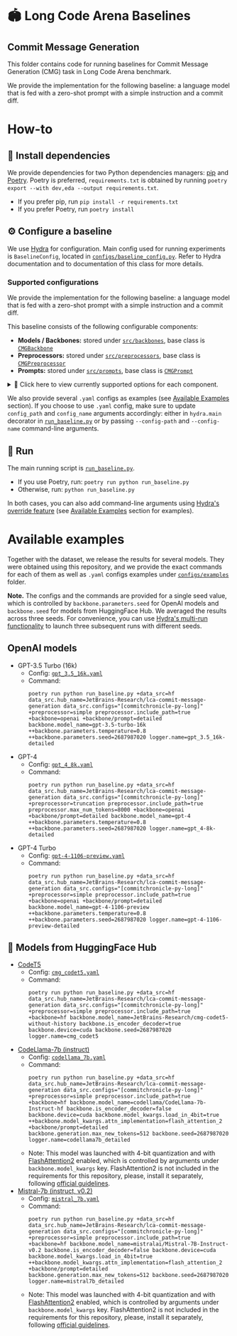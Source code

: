 # 🏟️ Long Code Arena Baselines
## Commit Message Generation

This folder contains code for running baselines for Commit Message Generation (CMG) task in Long Code Arena benchmark.

We provide the implementation for the following baseline: a language model that is fed with a zero-shot prompt with a simple instruction and a commit diff.

# How-to

## 💾 Install dependencies

We provide dependencies for two Python dependencies managers: [pip](https://pip.pypa.io/en/stable/) and [Poetry](https://python-poetry.org/docs/). Poetry is preferred, `requirements.txt` is obtained by running `poetry export --with dev,eda --output requirements.txt`.

* If you prefer pip, run `pip install -r requirements.txt`
* If you prefer Poetry, run `poetry install`

## ⚙️ Configure a baseline

We use [Hydra](https://hydra.cc/docs/intro/) for configuration. Main config used for running experiments is `BaselineConfig`, located in [`configs/baseline_config.py`](configs/baseline_config.py). 
Refer to Hydra documentation and to documentation of this class for more details.

### Supported configurations

We provide the implementation for the following baseline: a language model that is fed with a zero-shot prompt with a simple instruction and a commit diff.

This baseline consists of the following configurable components:
* **Models / Backbones:** stored under [`src/backbones`](src/backbones), base class is [`CMGBackbone`](src/backbones/base_backbone.py)
* **Preprocessors:** stored under [`src/preprocessors`](src/preprocessors), base class is [`CMGPreprocessor`](src/preprocessors/base_preprocessor.py)
* **Prompts:** stored under [`src/prompts`](src/prompts), base class is [`CMGPrompt`](src/prompts/base_prompt.py)

<details>
<summary>💛 Click here to view currently supported options for each component.</summary>

* **Models / Backbones:**
  * Models from OpenAI API: implemented as [`OpenAIBackbone`](src/backbones/openai_backbone.py) class
  * Models from 🤗 HuggingFace Hub: implemented as [`HuggingFaceBackbone`](src/backbones/hf_backbone.py) class
* **Preprocessors:**
  * Simple preprocessing: implemented as [`SimpleCMGPreprocessor`](src/preprocessors/simple_diff_preprocessor.py) class
  * Simple preprocessing + truncation: implemented as [`TruncationCMGPreprocessor`](src/preprocessors/truncation_diff_preprocessor.py) class
* **Prompts:** 
  * Plain zero-shot prompt: implemented as [`SimpleCMGPrompt`](src/prompts/prompts.py) class
  * Detailed zero-shot prompt: implemented as [`DetailedCMGPrompt`](src/prompts/prompts.py) class
</details>

We also provide several `.yaml` configs as examples (see [Available Examples](#available-examples) section).
If you choose to use `.yaml` config, make sure to update `config_path` and `config_name` arguments accordingly: 
either in `hydra.main` decorator in [`run_baseline.py`](run_baseline.py) or by passing `--config-path` and `--config-name` command-line arguments.

## 🚀 Run

The main running script is [`run_baseline.py`](run_baseline.py).

* If you use Poetry, run: `poetry run python run_baseline.py`
* Otherwise, run: `python run_baseline.py`

In both cases, you can also add command-line arguments using [Hydra's override feature](https://hydra.cc/docs/advanced/override_grammar/basic/) (see [Available Examples](#available-examples) section for examples).

# Available examples

Together with the dataset, we release the results for several models.
They were obtained using this repository, 
and we provide the exact commands for each of them as well as `.yaml` configs examples under [`configs/examples`](configs/examples) folder.

**Note.** The configs and the commands are provided for a single seed value, which is controlled by `backbone.parameters.seed` for OpenAI models and `backbone.seed` for models from HuggingFace Hub. We averaged the results across three seeds. For convenience, you can use [Hydra's multi-run functionality](https://hydra.cc/docs/tutorials/basic/running_your_app/multi-run/) to launch three subsequent runs with different seeds. 

## OpenAI models

* GPT-3.5 Turbo (16k)
  * Config: [`gpt_3.5_16k.yaml`](configs/examples/gpt_3.5_16k.yaml)
  * Command:
    ```
    poetry run python run_baseline.py +data_src=hf data_src.hub_name=JetBrains-Research/lca-commit-message-generation data_src.configs="[commitchronicle-py-long]" +preprocessor=simple preprocessor.include_path=true +backbone=openai +backbone/prompt=detailed backbone.model_name=gpt-3.5-turbo-16k ++backbone.parameters.temperature=0.8 ++backbone.parameters.seed=2687987020 logger.name=gpt_3.5_16k-detailed
    ```
* GPT-4
  * Config: [`gpt_4_8k.yaml`](configs/examples/gpt_4_8k.yaml)
  * Command:
    ```
    poetry run python run_baseline.py +data_src=hf data_src.hub_name=JetBrains-Research/lca-commit-message-generation data_src.configs="[commitchronicle-py-long]" +preprocessor=truncation preprocessor.include_path=true preprocessor.max_num_tokens=8000 +backbone=openai +backbone/prompt=detailed backbone.model_name=gpt-4 ++backbone.parameters.temperature=0.8 ++backbone.parameters.seed=2687987020 logger.name=gpt_4-8k-detailed
    ```
* GPT-4 Turbo
  * Config: [`gpt-4-1106-preview.yaml`](configs/examples/gpt-4-1106-preview.yaml)
  * Command:
    ```
    poetry run python run_baseline.py +data_src=hf data_src.hub_name=JetBrains-Research/lca-commit-message-generation data_src.configs="[commitchronicle-py-long]" +preprocessor=simple preprocessor.include_path=true +backbone=openai +backbone/prompt=detailed backbone.model_name=gpt-4-1106-preview ++backbone.parameters.temperature=0.8 ++backbone.parameters.seed=2687987020 logger.name=gpt-4-1106-preview-detailed
    ```
## 🤗 Models from HuggingFace Hub

* [CodeT5](https://huggingface.co/JetBrains-Research/cmg-codet5-without-history)
  * Config: [`cmg_codet5.yaml`](configs/examples/cmg_codet5.yaml)
  * Command:
    ```
    poetry run python run_baseline.py +data_src=hf data_src.hub_name=JetBrains-Research/lca-commit-message-generation data_src.configs="[commitchronicle-py-long]" +preprocessor=simple preprocessor.include_path=true +backbone=hf backbone.model_name=JetBrains-Research/cmg-codet5-without-history backbone.is_encoder_decoder=true backbone.device=cuda backbone.seed=2687987020 logger.name=cmg_codet5
    ```
* [CodeLlama-7b (instruct)](https://huggingface.co/codellama/CodeLlama-7b-Instruct-hf)
  * Config: [`codellama_7b.yaml`](configs/examples/codellama_7b.yaml)
  * Command:
    ```
    poetry run python run_baseline.py +data_src=hf data_src.hub_name=JetBrains-Research/lca-commit-message-generation data_src.configs="[commitchronicle-py-long]" +preprocessor=simple preprocessor.include_path=true +backbone=hf backbone.model_name=codellama/CodeLlama-7b-Instruct-hf backbone.is_encoder_decoder=false backbone.device=cuda backbone.model_kwargs.load_in_4bit=true ++backbone.model_kwargs.attn_implementation=flash_attention_2 +backbone/prompt=detailed backbone.generation.max_new_tokens=512 backbone.seed=2687987020 logger.name=codellama7b_detailed
    ```
  * Note: This model was launched with 4-bit quantization and with [FlashAttention2](https://github.com/Dao-AILab/flash-attention) enabled, which is controlled by arguments under `backbone.model_kwargs` key. FlashAttention2 is not included in the requirements for this repository, please, install it separately, following [official guidelines](https://github.com/Dao-AILab/flash-attention?tab=readme-ov-file#installation-and-features).
* [Mistral-7b (instruct, v0.2)](https://huggingface.co/mistralai/Mistral-7B-Instruct-v0.2)
  * Config: [`mistral_7b.yaml`](configs/examples/mistral_7b.yaml)
  * Command:
    ```
    poetry run python run_baseline.py +data_src=hf data_src.hub_name=JetBrains-Research/lca-commit-message-generation data_src.configs="[commitchronicle-py-long]" +preprocessor=simple preprocessor.include_path=true +backbone=hf backbone.model_name=mistralai/Mistral-7B-Instruct-v0.2 backbone.is_encoder_decoder=false backbone.device=cuda backbone.model_kwargs.load_in_4bit=true ++backbone.model_kwargs.attn_implementation=flash_attention_2 +backbone/prompt=detailed backbone.generation.max_new_tokens=512 backbone.seed=2687987020 logger.name=mistral7b_detailed
    ```
  * Note: This model was launched with 4-bit quantization and with [FlashAttention2](https://github.com/Dao-AILab/flash-attention) enabled, which is controlled by arguments under `backbone.model_kwargs` key. FlashAttention2 is not included in the requirements for this repository, please, install it separately, following [official guidelines](https://github.com/Dao-AILab/flash-attention?tab=readme-ov-file#installation-and-features).
